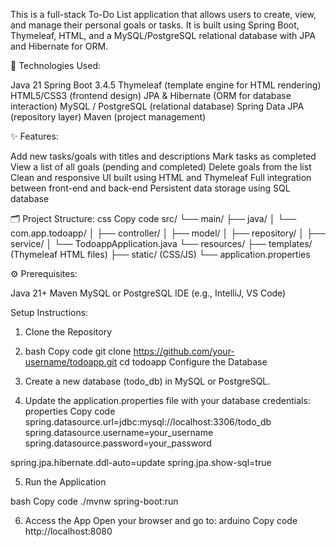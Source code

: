 This is a full-stack To-Do List application that allows users to create, view, and manage their personal goals or tasks. 
It is built using Spring Boot, Thymeleaf, HTML, and a MySQL/PostgreSQL relational database with JPA and Hibernate for ORM.

🔧 Technologies Used:

Java 21
Spring Boot 3.4.5
Thymeleaf (template engine for HTML rendering)
HTML5/CSS3 (frontend design)
JPA & Hibernate (ORM for database interaction)
MySQL / PostgreSQL (relational database)
Spring Data JPA (repository layer)
Maven (project management)

✨ Features:

Add new tasks/goals with titles and descriptions
Mark tasks as completed
View a list of all goals (pending and completed)
Delete goals from the list
Clean and responsive UI built using HTML and Thymeleaf
Full integration between front-end and back-end
Persistent data storage using SQL database

🗂️ Project Structure:
css
Copy code
src/
 └── main/
     ├── java/
     │   └── com.app.todoapp/
     │       ├── controller/
     │       ├── model/
     │       ├── repository/
     │       ├── service/
     │       └── TodoappApplication.java
     └── resources/
         ├── templates/  (Thymeleaf HTML files)
         ├── static/     (CSS/JS)
         └── application.properties

⚙️ Prerequisites:

Java 21+
Maven
MySQL or PostgreSQL
IDE (e.g., IntelliJ, VS Code)

Setup Instructions:

1) Clone the Repository

2) bash
  Copy code
  git clone https://github.com/your-username/todoapp.git
  cd todoapp
  Configure the Database

3) Create a new database (todo_db) in MySQL or PostgreSQL.

4) Update the application.properties file with your database credentials:
  properties
  Copy code
  spring.datasource.url=jdbc:mysql://localhost:3306/todo_db
  spring.datasource.username=your_username
  spring.datasource.password=your_password

  spring.jpa.hibernate.ddl-auto=update
  spring.jpa.show-sql=true
  
5) Run the Application

  bash
  Copy code
  ./mvnw spring-boot:run
  
6) Access the App
  Open your browser and go to:
  arduino
  Copy code
  http://localhost:8080

